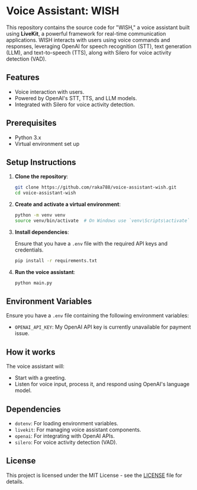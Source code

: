 # Voice Assistant: WISH

This repository contains the source code for "WISH," a voice assistant built using **LiveKit**, a powerful framework for real-time communication applications. WISH interacts with users using voice commands and responses, leveraging OpenAI for speech recognition (STT), text generation (LLM), and text-to-speech (TTS), along with Silero for voice activity detection (VAD).
## Features

- Voice interaction with users.
- Powered by OpenAI's STT, TTS, and LLM models.
- Integrated with Silero for voice activity detection.

## Prerequisites

- Python 3.x
- Virtual environment set up

## Setup Instructions

1. **Clone the repository**:

    ```bash
    git clone https://github.com/raka788/voice-assistant-wish.git
    cd voice-assistant-wish
    ```

2. **Create and activate a virtual environment**:

    ```bash
    python -m venv venv
    source venv/bin/activate  # On Windows use `venv\Scripts\activate`
    ```

3. **Install dependencies**:

    Ensure that you have a `.env` file with the required API keys and credentials.

    ```bash
    pip install -r requirements.txt
    ```

4. **Run the voice assistant**:

    ```bash
    python main.py
    ```

## Environment Variables

Ensure you have a `.env` file containing the following environment variables:

- `OPENAI_API_KEY`: My OpenAI API key is currently unavailable for payment issue.

## How it works

The voice assistant will:

- Start with a greeting.
- Listen for voice input, process it, and respond using OpenAI's language model.

## Dependencies

- `dotenv`: For loading environment variables.
- `livekit`: For managing voice assistant components.
- `openai`: For integrating with OpenAI APIs.
- `silero`: For voice activity detection (VAD).

## License

This project is licensed under the MIT License - see the [LICENSE](LICENSE) file for details.

